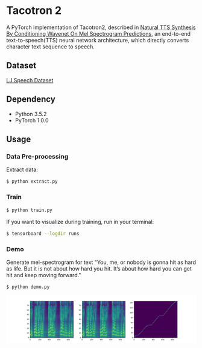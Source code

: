# Tacotron 2

A PyTorch implementation of Tacotron2, described in [Natural TTS Synthesis By Conditioning Wavenet On Mel Spectrogram Predictions](https://arxiv.org/pdf/1712.05884.pdf), an end-to-end text-to-speech(TTS) neural network architecture, which directly converts character text sequence to speech.

## Dataset

[LJ Speech Dataset](https://keithito.com/LJ-Speech-Dataset/)

## Dependency

- Python 3.5.2
- PyTorch 1.0.0

## Usage
### Data Pre-processing
Extract data:
```bash
$ python extract.py
```

### Train
```bash
$ python train.py
```

If you want to visualize during training, run in your terminal:
```bash
$ tensorboard --logdir runs
```

### Demo
Generate mel-spectrogram for text "You, me, or nobody is gonna hit as hard as life. But it is not about how hard you hit. It’s about how hard you can get hit and keep moving forward."
```bash
$ python demo.py
```
![image](https://github.com/foamliu/Tacotron2/raw/master/images/mel_spec.jpg)
